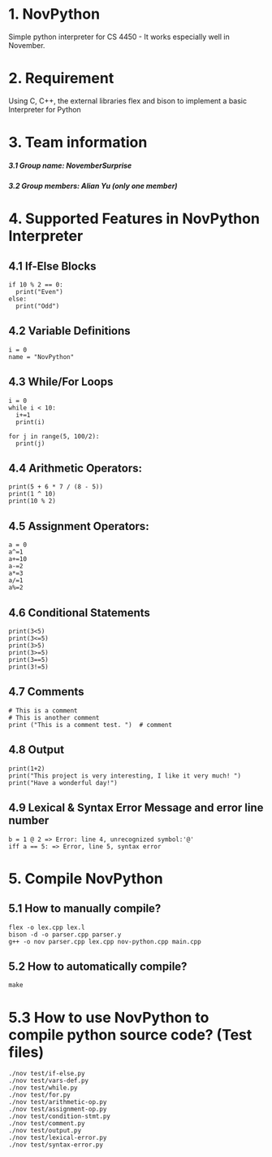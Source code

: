 # 1. NovPython
Simple python interpreter for CS 4450 - It works especially well in November. 

# 2. Requirement
Using C, C++, the external libraries flex and bison to implement a basic Interpreter for Python

# 3. Team information
##### 3.1 Group name: NovemberSurprise
##### 3.2 Group members: Alian Yu (only one member)

# 4. Supported Features in NovPython Interpreter
## 4.1 If-Else Blocks
```
if 10 % 2 == 0:
  print("Even")
else:
  print("Odd")
```

## 4.2 Variable Definitions
```
i = 0
name = "NovPython"
```
## 4.3 While/For Loops
```
i = 0
while i < 10:
  i+=1
  print(i)

for j in range(5, 100/2):
  print(j)
```

## 4.4 Arithmetic Operators:
```
print(5 + 6 * 7 / (8 - 5))
print(1 ^ 10)
print(10 % 2)
```

## 4.5 Assignment Operators:
```
a = 0
a^=1
a+=10
a-=2
a*=3
a/=1
a%=2
```

## 4.6 Conditional Statements
```
print(3<5)
print(3<=5)
print(3>5)
print(3>=5)
print(3==5)
print(3!=5)
```

## 4.7 Comments
```
# This is a comment
# This is another comment
print ("This is a comment test. ")  # comment
```

## 4.8 Output
```
print(1+2)  
print("This project is very interesting, I like it very much! ")
print("Have a wonderful day!")
```

## 4.9 Lexical & Syntax Error Message and error line number

```
b = 1 @ 2 => Error: line 4, unrecognized symbol:'@'
iff a == 5: => Error, line 5, syntax error
```

# 5. Compile NovPython
## 5.1 How to manually compile?
```
flex -o lex.cpp lex.l
bison -d -o parser.cpp parser.y
g++ -o nov parser.cpp lex.cpp nov-python.cpp main.cpp
```
## 5.2 How to automatically compile?
```
make
```

# 5.3 How to use NovPython to compile python source code? (Test files)
```
./nov test/if-else.py
./nov test/vars-def.py
./nov test/while.py
./nov test/for.py
./nov test/arithmetic-op.py
./nov test/assignment-op.py
./nov test/condition-stmt.py
./nov test/comment.py
./nov test/output.py
./nov test/lexical-error.py
./nov test/syntax-error.py
```
